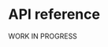 # API reference 

WORK IN PROGRESS

<!-- This section contains auto-generated API reference for the package.

```{toctree}
:maxdepth: 1

autoapi/vector/index
autoapi/matrix/index
``` -->